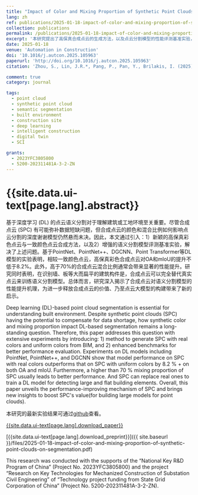 ```yaml
---
title: "Impact of Color and Mixing Proportion of Synthetic Point Clouds on Semantic Segmentation"
lang: zh
ref: publications/2025-01-18-impact-of-color-and-mixing-proportion-of-synthetic-point-clouds-on-segmentation
collection: publications
permalink: /publications/2025-01-18-impact-of-color-and-mixing-proportion-of-synthetic-point-clouds-on-segmentation
excerpt: '本研究提出了高保真合成点云的生成方法，以及点云分割模型的性能评测基准实验，揭示了合成点云对点云分割等任务的性能提升机理。结果表明，高保真合成点云对OA及mIoU的提升不低于8.2%，且与真实点云的比例高于7:3时对性能具有显著提升'
date: 2025-01-18
venue: 'Automation in Construction'
doi: '10.1016/j.autcon.2025.105963'
paperurl: 'http://doi.org/10.1016/j.autcon.2025.105963'
citation: 'Zhou, S., Lin, J.R.*, Pang, P., Pan, Y., Brilakis, I. (2025). Impact of Color and Mixing Proportion of Synthetic Point Clouds on Semantic Segmentation. <i>Automation in Construction</i>, 171, 105963. doi: 10.1016/j.autcon.2025.105963'

comment: true
category: journal

tags: 
  - point cloud
  - synthetic point cloud
  - semantic segmentation
  - built environment
  - construction site
  - deep learning
  - intelligent construction
  - digital twin
  - SCI

grants:
  - 2023YFC3805800
  - 5200-202311481A-3-2-ZN
---
```


{{site.data.ui-text[page.lang].abstract}}
====

基于深度学习 (DL) 的点云语义分割对于理解建筑或工地环境至关重要。尽管合成点云 (SPC) 有可能弥补数据短缺问题，但合成点云的颜色和混合比例如何影响点云分割的深度谢谢模型仍然悬而未决。因此，本文通过引入：1）新颖的高保真彩色点云与一致颜色点云合成方法，以及2）增强的语义分割模型评测基准实验，解决了上述问题。基于PointNet、PointNet++、DGCNN、Point Transformer等DL模型的实验表明，相较一致颜色点云，高保真彩色合成点云对OA和mIoU的提升不低于8.2%。此外，高于70%的合成点云混合比例通常会带来显著的性能提升。研究同时表明，在识别墙、板等大而扁平的建筑构件是，合成点云可以完全替代真实点云来训练语义分割模型。总体而言，研究深入揭示了合成点云对语义分割模型的性能提升机理，为进一步释放合成点云的价值、乃至点云大模型的构建带来了新的启示。

Deep learning (DL)-based point cloud segmentation is essential for understanding built environment. Despite synthetic point clouds (SPC) having the potential to compensate for data shortage, how synthetic color and mixing proportion impact DL-based segmentation remains a long-standing question. Therefore, this paper addresses this question with extensive experiments by introducing: 1) method to generate SPC with real colors and uniform colors from BIM, and 2) enhanced benchmarks for better performance evaluation. Experiments on DL models including PointNet, PointNet++, and DGCNN show that model performance on SPC with real colors outperforms that on SPC with uniform colors by 8.2 % + on both OA and mIoU. Furthermore, a higher than 70 % mixing proportion of SPC usually leads to better performance. And SPC can replace real ones to train a DL model for detecting large and flat building elements. Overall, this paper unveils the performance-improving mechanism of SPC and brings new insights to boost SPC's value(for building large models for point clouds).


本研究的最新实验结果可通过[github](https://github.com/smartaec/Synthetic-Point-Clouds-for-semantic-segmentation)查看。

[{{site.data.ui-text[page.lang].download_paper}}]({{page.paperurl}})

[{{site.data.ui-text[page.lang].download_preprint}}]({{ site.baseurl }}/files/2025-01-18-impact-of-color-and-mixing-proportion-of-synthetic-point-clouds-on-segmentation.pdf)

This research was conducted with the supports of the “National Key R&D Program of China” (Project No. 2023YFC3805800) and the project “Research on Key Technologies for Mechanized Construction of Substation Civil Engineering” of “Technology project funding from State Grid Corporation of China” (Project No. 5200-202311481A-3-2-ZN).